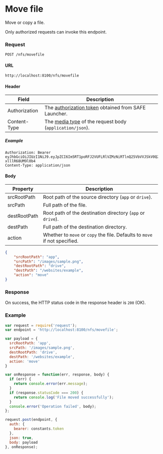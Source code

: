 # Move file

Move or copy a file.

Only authorized requests can invoke this endpoint.

### Request

```
POST /nfs/movefile
```

#### URL

```
http://localhost:8100/nfs/movefile
```

#### Header

| Field | Description |
| --- | --- |
| Authorization | The [authorization token](/auth) obtained from SAFE Launcher. |
| Content-Type | The [media type](https://www.iana.org/assignments/media-types/media-types.xhtml) of the request body (`application/json`). |

##### Example

```
Authorization: Bearer eyJhbGciOiJIUzI1NiJ9.eyJpZCI6Im5RT1poRFJ2VUFLRlVZMzNiRTlnQ25VbVVJSkV0Q2lmYk4zYjE1dXZ2TlU9In0.OTKcHQ9VUKYzBXH_MqeWR4UcHFJV-xlllR68UM9l0b4
Content-Type: application/json
```

#### Body

| Property | Description |
| --- | --- |
| srcRootPath | Root path of the source directory (`app` or `drive`). |
| srcPath | Full path of the file. |
| destRootPath | Root path of the destination directory (`app` or `drive`). |
| destPath | Full path of the destination directory. |
| action | Whether to `move` or `copy` the file. Defaults to `move` if not specified. |

```json
{
	"srcRootPath": "app",
	"srcPath": "/images/sample.png",
	"destRootPath": "drive",
	"destPath": "/websites/example",
	"action": "move"
}
```

### Response

On success, the HTTP status code in the response header is `200` (OK).

### Example

```js
var request = require('request');
var endpoint = 'http://localhost:8100/nfs/movefile';

var payload = {
  srcRootPath: 'app',
  srcPath: '/images/sample.png',
  destRootPath: 'drive',
  destPath: '/websites/example',
  action: 'move'
}

var onResponse = function(err, response, body) {
  if (err) {
    return console.error(err.message);
  }
  if (response.statusCode === 200) {
    return console.log('File moved successfully');
  }
  console.error('Operation failed', body);
};

request.post(endpoint, {
  auth: {
    bearer: constants.token
  },
  json: true,
  body: payload
}, onResponse);
```
